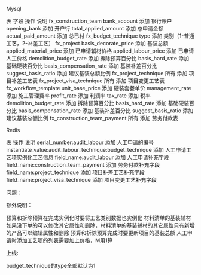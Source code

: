 Mysql

表	字段	操作	说明
fx_construction_team	bank_account	添加	银行账户
opening_bank	添加	开户行
total_applied_amount	添加	总申请金额
actual_paid_amount	添加	总已付
fx_budget_technique	type	添加	类别（1-普通工艺，2-补差工艺）
fx_project	basis_decorate_price	添加	基装总额
applied_material_price	添加	已申请辅材价格
applied_labour_price	添加	已申请人工价格
demolition_budget_rate	添加	拆除预算百分比
basis_hard_rate	添加	基础硬装百分比
basis_compensation_rate	添加	基装补差百分比
suggest_basis_ratio	添加	建议基装总额比例
fx_project_technique	所有	添加	项目补差工艺表
fx_project_visa_technique	所有	添加	项目变更工艺表
fx_workflow_template	unit_base_price	添加	硬装套餐单价
management_rate	添加	施工管理费率
profit_rate	添加	利润率
tax_rate	添加	税率
demolition_budget_rate	添加	拆除预算百分比
basis_hard_rate	添加	基础硬装百分比
basis_compensation_rate	添加	基装补差百分比
suggest_basis_ratio	添加	建议基装总额比例
fx_construction_team_payment	所有	添加	劳务付款表

Redis

表	操作	说明
serial_number:audit_labour	添加	人工申请的编号
instantiate_value:audit_labour_technique:budget_technique	添加	人工申请工艺项实例化工艺信息
field_name:audit_labour	添加	人工申请补充字段
field_name:construction_team_payment	添加	劳务付款补充字段
field_name:project_technique	添加	项目补差工艺补充字段
field_name:project_visa_technique	添加	项目变更工艺补充字段

问题：


额外说明：

预算和拆除预算在完成实例化时要将工艺类别数据也实例化
材料清单的基装辅材如果没下单的可以修改其它属性和删除，材料清单的基装辅材的其它属性只有新增的产品可以编辑属性和删除
预算和拆除预算完成时要更新项目的基装总额
人工申请时添加工艺项的列表需要加上价格，M用1算

上线:

budget_technique的type全部默认为1
